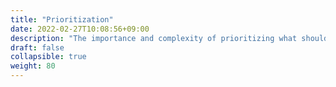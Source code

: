```yaml
---
title: "Prioritization"
date: 2022-02-27T10:08:56+09:00
description: "The importance and complexity of prioritizing what should be done...."
draft: false
collapsible: true
weight: 80
---
```

